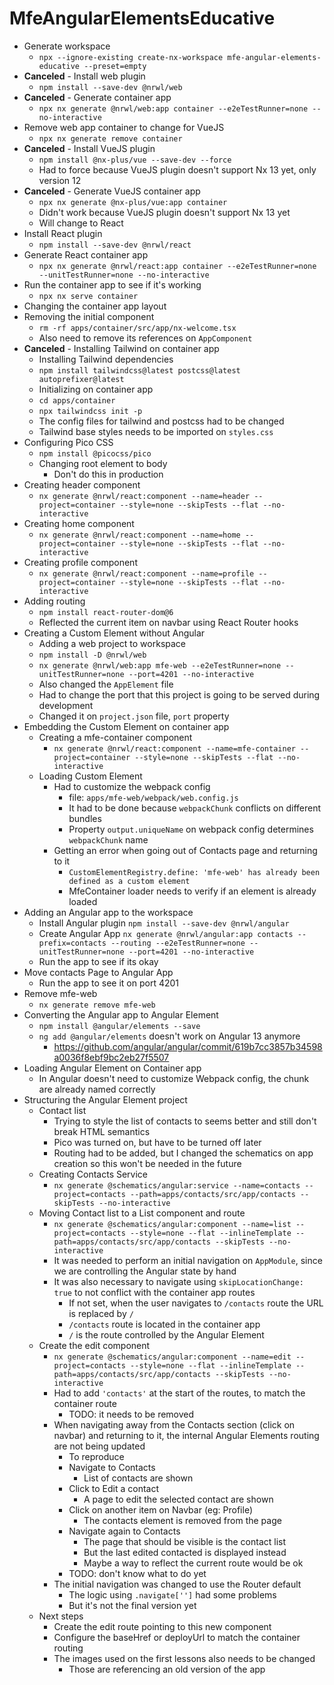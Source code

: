 # MfeAngularElementsEducative

- Generate workspace
  - `npx --ignore-existing create-nx-workspace mfe-angular-elements-educative --preset=empty`
- **Canceled** - Install web plugin
  - `npm install --save-dev @nrwl/web`
- **Canceled** - Generate container app
  - `npx nx generate @nrwl/web:app container --e2eTestRunner=none --no-interactive`
- Remove web app container to change for VueJS
  - `npx nx generate remove container`
- **Canceled** - Install VueJS plugin
  - `npm install @nx-plus/vue --save-dev --force`
  - Had to force because VueJS plugin doesn't support Nx 13 yet, only version 12
- **Canceled** - Generate VueJS container app
  - `npx nx generate @nx-plus/vue:app container`
  - Didn't work because VueJS plugin doesn't support Nx 13 yet
  - Will change to React
- Install React plugin
  - `npm install --save-dev @nrwl/react`
- Generate React container app
  - `npx nx generate @nrwl/react:app container --e2eTestRunner=none --unitTestRunner=none --no-interactive`
- Run the container app to see if it's working
  - `npx nx serve container`
- Changing the container app layout
- Removing the initial component
  - `rm -rf apps/container/src/app/nx-welcome.tsx`
  - Also need to remove its references on `AppComponent`
- **Canceled** - Installing Tailwind on container app
  - Installing Tailwind dependencies
  - `npm install tailwindcss@latest postcss@latest autoprefixer@latest`
  - Initializing on container app
  - `cd apps/container`
  - `npx tailwindcss init -p`
  - The config files for tailwind and postcss had to be changed
  - Tailwind base styles needs to be imported on `styles.css`
- Configuring Pico CSS
  - `npm install @picocss/pico`
  - Changing root element to body
    - Don't do this in production
- Creating header component
  - `nx generate @nrwl/react:component --name=header --project=container --style=none --skipTests --flat --no-interactive`
- Creating home component
  - `nx generate @nrwl/react:component --name=home --project=container --style=none --skipTests --flat --no-interactive`
- Creating profile component
  - `nx generate @nrwl/react:component --name=profile --project=container --style=none --skipTests --flat --no-interactive`
- Adding routing
  - `npm install react-router-dom@6`
  - Reflected the current item on navbar using React Router hooks
- Creating a Custom Element without Angular
  - Adding a web project to workspace
  - `npm install -D @nrwl/web`
  - `nx generate @nrwl/web:app mfe-web --e2eTestRunner=none --unitTestRunner=none --port=4201 --no-interactive`
  - Also changed the `AppElement` file
  - Had to change the port that this project is going to be served during development
  - Changed it on `project.json` file, `port` property
- Embedding the Custom Element on container app
  - Creating a mfe-container component
    - `nx generate @nrwl/react:component --name=mfe-container --project=container --style=none --skipTests --flat --no-interactive`
  - Loading Custom Element
    - Had to customize the webpack config
      - file: `apps/mfe-web/webpack/web.config.js`
      - It had to be done because `webpackChunk` conflicts on different bundles
      - Property `output.uniqueName` on webpack config determines `webpackChunk` name
    - Getting an error when going out of Contacts page and returning to it
      - `CustomElementRegistry.define: 'mfe-web' has already been defined as a custom element`
      - MfeContainer loader needs to verify if an element is already loaded
- Adding an Angular app to the workspace
  - Install Angular plugin `npm install --save-dev @nrwl/angular`
  - Create Angular App `nx generate @nrwl/angular:app contacts --prefix=contacts --routing --e2eTestRunner=none --unitTestRunner=none --port=4201 --no-interactive`
  - Run the app to see if its okay
- Move contacts Page to Angular App
  - Run the app to see it on port 4201
- Remove mfe-web
  - `nx generate remove mfe-web`
- Converting the Angular app to Angular Element
  - `npm install @angular/elements --save`
  - `ng add @angular/elements` doesn't work on Angular 13 anymore
    - <https://github.com/angular/angular/commit/619b7cc3857b34598a0036f8ebf9bc2eb27f5507>
- Loading Angular Element on Container app
  - In Angular doesn't need to customize Webpack config, the chunk are already named correctly
- Structuring the Angular Element project
  - Contact list
    - Trying to style the list of contacts to seems better and still don't break HTML semantics
    - Pico was turned on, but have to be turned off later
    - Routing had to be added, but I changed the schematics on app creation so this won't be needed in the future
  - Creating Contacts Service
    - `nx generate @schematics/angular:service --name=contacts --project=contacts --path=apps/contacts/src/app/contacts --skipTests --no-interactive`
  - Moving Contact list to a List component and route
    - `nx generate @schematics/angular:component --name=list --project=contacts --style=none --flat --inlineTemplate --path=apps/contacts/src/app/contacts --skipTests --no-interactive`
    - It was needed to perform an initial navigation on `AppModule`, since we are controlling the Angular state by hand
    - It was also necessary to navigate using `skipLocationChange: true` to not conflict with the container app routes
      - If not set, when the user navigates to `/contacts` route the URL is replaced by `/`
      - `/contacts` route is located in the container app
      - `/` is the route controlled by the Angular Element
  - Create the edit component
    - `nx generate @schematics/angular:component --name=edit --project=contacts --style=none --flat --inlineTemplate --path=apps/contacts/src/app/contacts --skipTests --no-interactive`
    - Had to add `'contacts'` at the start of the routes, to match the container route
      - TODO: it needs to be removed
    - When navigating away from the Contacts section (click on navbar) and returning to it, the internal Angular Elements routing are not being updated
      - To reproduce
      - Navigate to Contacts
        - List of contacts are shown
      - Click to Edit a contact
        - A page to edit the selected contact are shown
      - Click on another item on Navbar (eg: Profile)
        - The contacts element is removed from the page
      - Navigate again to Contacts
        - The page that should be visible is the contact list
        - But the last edited contacted is displayed instead
        - Maybe a way to reflect the current route would be ok
      - TODO: don't know what to do yet
    - The initial navigation was changed to use the Router default
      - The logic using `.navigate['']` had some problems
      - But it's not the final version yet
  - Next steps
    - Create the edit route pointing to this new component
    - Configure the baseHref or deployUrl to match the container routing
    - The images used on the first lessons also needs to be changed
      - Those are referencing an old version of the app
